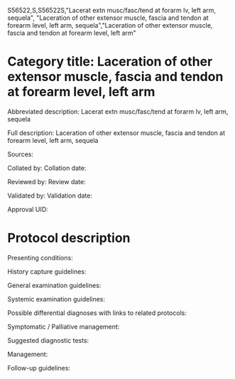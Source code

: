 S56522,S,S56522S,"Lacerat extn musc/fasc/tend at forarm lv, left arm, sequela", "Laceration of other extensor muscle, fascia and tendon at forearm level, left arm, sequela","Laceration of other extensor muscle, fascia and tendon at forearm level, left arm"
# Category title: Laceration of other extensor muscle, fascia and tendon at forearm level, left arm

Abbreviated description: Lacerat extn musc/fasc/tend at forarm lv, left arm, sequela

Full description: Laceration of other extensor muscle, fascia and tendon at forearm level, left arm, sequela

Sources:

Collated by:
Collation date:

Reviewed by:
Review date:

Validated by:
Validation date:

Approval UID:

# Protocol description

Presenting conditions:

History capture guidelines:

General examination guidelines:

Systemic examination guidelines:

Possible differential diagnoses with links to related protocols:

Symptomatic / Palliative management:

Suggested diagnostic tests:

Management:

Follow-up guidelines:
